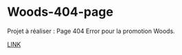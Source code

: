# Woods-404-page
 Projet à réaliser : Page 404 Error pour la promotion Woods.

 [LINK](https://zakariaselassi.github.io/Woods-404-page/)
 
